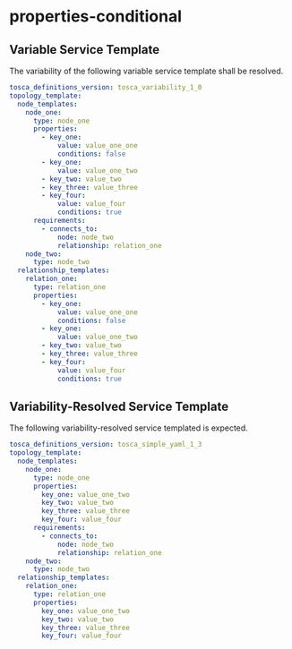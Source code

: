 # properties-conditional


## Variable Service Template

The variability of the following variable service template shall be resolved.

```yaml linenums="1"
tosca_definitions_version: tosca_variability_1_0
topology_template:
  node_templates:
    node_one:
      type: node_one
      properties:
        - key_one:
            value: value_one_one
            conditions: false
        - key_one:
            value: value_one_two
        - key_two: value_two
        - key_three: value_three
        - key_four:
            value: value_four
            conditions: true
      requirements:
        - connects_to:
            node: node_two
            relationship: relation_one
    node_two:
      type: node_two
  relationship_templates:
    relation_one:
      type: relation_one
      properties:
        - key_one:
            value: value_one_one
            conditions: false
        - key_one:
            value: value_one_two
        - key_two: value_two
        - key_three: value_three
        - key_four:
            value: value_four
            conditions: true

```







## Variability-Resolved Service Template

The following variability-resolved service templated is expected.

```yaml linenums="1"
tosca_definitions_version: tosca_simple_yaml_1_3
topology_template:
  node_templates:
    node_one:
      type: node_one
      properties:
        key_one: value_one_two
        key_two: value_two
        key_three: value_three
        key_four: value_four
      requirements:
        - connects_to:
            node: node_two
            relationship: relation_one
    node_two:
      type: node_two
  relationship_templates:
    relation_one:
      type: relation_one
      properties:
        key_one: value_one_two
        key_two: value_two
        key_three: value_three
        key_four: value_four

```


